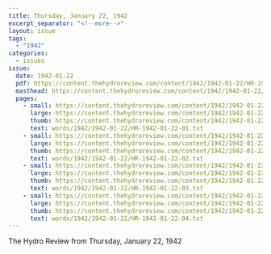 ```yaml
---
title: Thursday, January 22, 1942
excerpt_separator: "<!--more-->"
layout: issue
tags:
  - "1942"
categories:
  - issues
issue:
  date: 1942-01-22
  pdf: https://content.thehydroreview.com/content/1942/1942-01-22/HR-1942-01-22.pdf
  masthead: https://content.thehydroreview.com/content/1942/1942-01-22/masthead/HR-1942-01-22.jpg
  pages:
    - small: https://content.thehydroreview.com/content/1942/1942-01-22/small/HR-1942-01-22-01.jpg
      large: https://content.thehydroreview.com/content/1942/1942-01-22/large/HR-1942-01-22-01.jpg
      thumb: https://content.thehydroreview.com/content/1942/1942-01-22/thumbnails/HR-1942-01-22-01.jpg
      text: words/1942/1942-01-22/HR-1942-01-22-01.txt
    - small: https://content.thehydroreview.com/content/1942/1942-01-22/small/HR-1942-01-22-02.jpg
      large: https://content.thehydroreview.com/content/1942/1942-01-22/large/HR-1942-01-22-02.jpg
      thumb: https://content.thehydroreview.com/content/1942/1942-01-22/thumbnails/HR-1942-01-22-02.jpg
      text: words/1942/1942-01-22/HR-1942-01-22-02.txt
    - small: https://content.thehydroreview.com/content/1942/1942-01-22/small/HR-1942-01-22-03.jpg
      large: https://content.thehydroreview.com/content/1942/1942-01-22/large/HR-1942-01-22-03.jpg
      thumb: https://content.thehydroreview.com/content/1942/1942-01-22/thumbnails/HR-1942-01-22-03.jpg
      text: words/1942/1942-01-22/HR-1942-01-22-03.txt
    - small: https://content.thehydroreview.com/content/1942/1942-01-22/small/HR-1942-01-22-04.jpg
      large: https://content.thehydroreview.com/content/1942/1942-01-22/large/HR-1942-01-22-04.jpg
      thumb: https://content.thehydroreview.com/content/1942/1942-01-22/thumbnails/HR-1942-01-22-04.jpg
      text: words/1942/1942-01-22/HR-1942-01-22-04.txt
---
```


The Hydro Review from Thursday, January 22, 1942

<!--more-->

